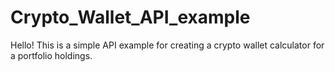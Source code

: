 # Crypto_Wallet_API_example
Hello! This is a simple API example for creating a crypto wallet calculator for a portfolio holdings. 
